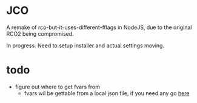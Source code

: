 # JCO
A remake of rco-but-it-uses-different-fflags in NodeJS, due to the original RCO2 being compromised.

In progress. Need to setup installer and actual settings moving.

# todo

- figure out where to get fvars from
  - fvars wil be gettable from a local json file, if you need any go [here](https://github.com/fheahdythdr/rco-fflags)
